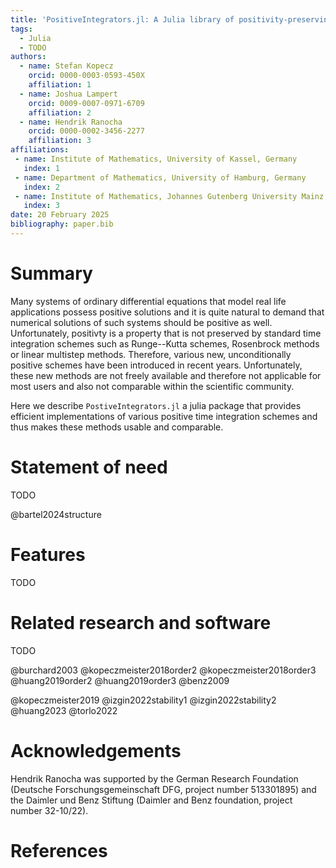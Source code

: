 ```yaml
---
title: 'PositiveIntegrators.jl: A Julia library of positivity-preserving time integration methods'
tags:
  - Julia
  - TODO
authors:
  - name: Stefan Kopecz
    orcid: 0000-0003-0593-450X
    affiliation: 1
  - name: Joshua Lampert
    orcid: 0009-0007-0971-6709
    affiliation: 2
  - name: Hendrik Ranocha
    orcid: 0000-0002-3456-2277
    affiliation: 3
affiliations:
 - name: Institute of Mathematics, University of Kassel, Germany
   index: 1
 - name: Department of Mathematics, University of Hamburg, Germany
   index: 2
 - name: Institute of Mathematics, Johannes Gutenberg University Mainz, Germany
   index: 3
date: 20 February 2025
bibliography: paper.bib
---
```


# Summary

Many systems of ordinary differential equations that model real life applications possess positive solutions and it is quite natural to demand that numerical solutions of such systems should be positive as well. Unfortunately, positivty is a property that is not preserved by standard time integration schemes such as Runge--Kutta schemes, Rosenbrock methods or linear multistep methods. Therefore, various new, unconditionally positive schemes have been introduced in recent years. Unfortunately, these new methods are not freely available and therefore not applicable for most users and also not comparable within the scientific community.

Here we describe `PostiveIntegrators.jl` a julia package that provides efficient implementations of various positive time integration schemes and thus makes these methods usable and comparable.

# Statement of need

TODO

@bartel2024structure


# Features

TODO


# Related research and software

TODO

@burchard2003
@kopeczmeister2018order2
@kopeczmeister2018order3
@huang2019order2
@huang2019order3
@benz2009

@kopeczmeister2019
@izgin2022stability1
@izgin2022stability2
@huang2023
@torlo2022


# Acknowledgements

Hendrik Ranocha was supported by
the German Research Foundation (Deutsche Forschungsgemeinschaft DFG, project number 513301895) and
the Daimler und Benz Stiftung (Daimler and Benz foundation, project number 32-10/22).


# References
